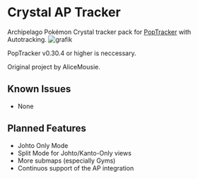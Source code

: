# Crystal AP Tracker

Archipelago Pokémon Crystal tracker pack for [PopTracker](https://github.com/black-sliver/PopTracker/) with Autotracking.
![grafik](https://github.com/user-attachments/assets/5ac3fff8-3531-485e-9c68-2e7321e29b4a)

PopTracker v0.30.4 or higher is neccessary.

Original project by AliceMousie. 

## Known Issues
- None

## Planned Features
- Johto Only Mode
- Split Mode for Johto/Kanto-Only views
- More submaps (especially Gyms)
- Continuos support of the AP integration
